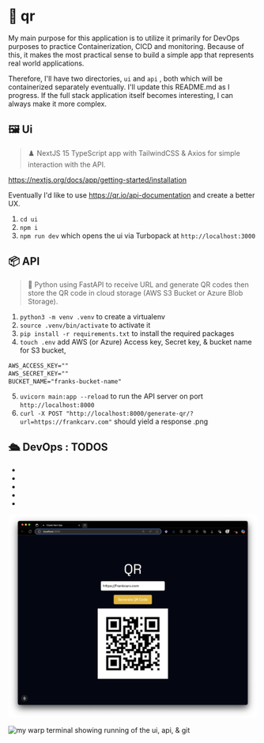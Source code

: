 # 🪪 qr

My main purpose for this application is to utilize it primarily for DevOps purposes to practice Containerization, CICD and monitoring. Because of this, it makes the most practical sense to build a simple app that represents real world applications.

Therefore, I'll have two directories, `ui` and `api` , both which will be containerized separately eventually. I'll update this README.md as I progress. If the full stack application itself becomes interesting, I can always make it more complex.

## 🖼️ Ui

> ♟️ NextJS 15 TypeScript app with TailwindCSS & Axios for simple interaction with the API.

https://nextjs.org/docs/app/getting-started/installation

Eventually I'd like to use https://qr.io/api-documentation and create a better UX.

1. `cd ui`
2. `npm i`
3. `npm run dev` which opens the ui via Turbopack at `http://localhost:3000`

## 📦 API

> 🐍 Python using FastAPI to receive URL and generate QR codes then store the QR code in cloud storage (AWS S3 Bucket or Azure Blob Storage).

1. `python3 -m venv .venv` to create a virtualenv
2. `source .venv/bin/activate` to activate it
3. `pip install -r requirements.txt` to install the required packages
4. `touch .env` add AWS (or Azure) Access key, Secret key, & bucket name for S3 bucket,

```
AWS_ACCESS_KEY=""
AWS_SECRET_KEY=""
BUCKET_NAME="franks-bucket-name"
```

5. `uvicorn main:app --reload` to run the API server on port `http://localhost:8000`
6. `curl -X POST "http://localhost:8000/generate-qr/?url=https://frankcarv.com"` should yield a response .png

## 🛳️ DevOps : TODOS

-
-
-
-
-

![image of the nextjs web app showing QR header, input, and the generated QR code](local-ui.png)

![my warp terminal showing running of the ui, api, & git](qrc-app.png)
